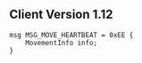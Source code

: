 ## Client Version 1.12

```rust,ignore
msg MSG_MOVE_HEARTBEAT = 0xEE {
    MovementInfo info;    
}

```
